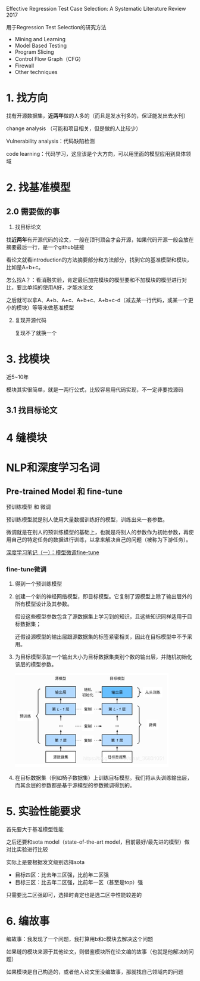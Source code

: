 Effective Regression Test Case Selection: A Systematic Literature Review 2017

用于Regression Test Selection的研究方法

- Mining and Learning
- Model Based Testing
- Program Slicing
- Control Flow Graph（CFG）
- Firewall
- Other techniques



# 1. 找方向

找有开源数据集，**近两年**做的人多的（而且是发水刊多的，保证能发出去水刊）

change analysis （可能和项目相关，但是做的人比较少）

Vulnerability analysis：代码缺陷检测

code learning：代码学习，这应该是个大方向，可以用里面的模型应用到具体领域

# 2. 找基准模型

## 2.0 需要做的事

1. 找目标论文

找**近两年**有开源代码的论文，一般在顶刊顶会才会开源，如果代码开源一般会放在摘要最后一行，是一个github链接

看论文就看introduction的方法摘要部分和方法部分，找到它的基准模型和模块，比如是A+b+c。

怎么找A？：看消融实验，肯定最后加完模块的模型要和不加模块的模型进行对比，要比单纯的使用A好，才能水论文

之后就可以拿A、A+b、A+c、A+b+c、A+b+c-d（减去某一行代码，或某一个更小的模块）等等来做基准模型

2. 复现开源代码

   复现不了就换一个

# 3. 找模块

近5~10年

模块其实很简单，就是一两行公式，比较容易用代码实现，不一定非要找源码

## 3.1 找目标论文

# 4 缝模块




# NLP和深度学习名词

## Pre-trained Model 和 fine-tune

预训练模型 和 微调

预训练模型就是别人使用大量数据训练好的模型，训练出来一套参数。

微调就是在别人的预训练模型的基础上，也就是将别人的参数作为初始参数，再使用自己的特定任务的数据进行训练，以拿来解决自己的问题（被称为下游任务）。

[深度学习笔记（一）：模型微调fine-tune](https://blog.csdn.net/sinat_36831051/article/details/84988174)

### fine-tune微调

1. 得到一个预训练模型

2. 创建一个新的神经网络模型，即目标模型。它复制了源模型上除了输出层外的所有模型设计及其参数。

   假设这些模型参数包含了源数据集上学习到的知识，且这些知识同样适用于目标数据集；

   还假设源模型的输出层跟源数据集的标签紧密相关，因此在目标模型中不予采用。

3. 为目标模型添加一个输出大小为目标数据集类别个数的输出层，并随机初始化该层的模型参数。

   ![fine-tune](.\机器学习\3\fine-tune.png)

4. 在目标数据集（例如椅子数据集）上训练目标模型。我们将从头训练输出层，而其余层的参数都是基于源模型的参数微调得到的。 
# 5. 实验性能要求

首先要大于基准模型性能

之后还要和sota model（state-of-the-art model，目前最好/最先进的模型）做对比实验进行比较

实际上是要根据发文级别选择sota

- 目标四区：比去年三区强，比前年二区强
- 目标三区：比去年二区强，比前年一区（甚至是top）强

只需要比二区强即可，选择时肯定也是选二区中性能较差的

# 6. 编故事

编故事：我发现了一个问题，我打算用b和c模块去解决这个问题

如果缝的模块来源于其他论文，则借鉴模块所在论文编的故事（也就是他解决的问题）

如果模块是自己构造的，或者他人论文里没编故事，那就找自己领域内的问题



